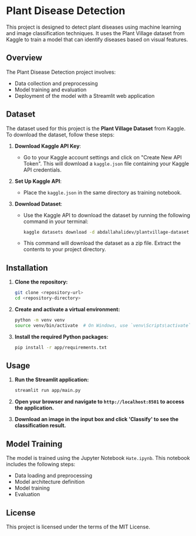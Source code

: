 # Plant Disease Detection

This project is designed to detect plant diseases using machine learning and image classification techniques. It uses the Plant Village dataset from Kaggle to train a model that can identify diseases based on visual features.

## Overview

The Plant Disease Detection project involves:
- Data collection and preprocessing
- Model training and evaluation
- Deployment of the model with a Streamlit web application

## Dataset

The dataset used for this project is the **Plant Village Dataset** from Kaggle. To download the dataset, follow these steps:

1. **Download Kaggle API Key**:
   - Go to your Kaggle account settings and click on "Create New API Token". This will download a `kaggle.json` file containing your Kaggle API credentials.

2. **Set Up Kaggle API**:
   - Place the `kaggle.json` in the same directory as training notebook.

3. **Download Dataset**:
   - Use the Kaggle API to download the dataset by running the following command in your terminal:
     ```sh
     kaggle datasets download -d abdallahalidev/plantvillage-dataset
     ```

   - This command will download the dataset as a zip file. Extract the contents to your project directory.

## Installation

1. **Clone the repository:**

    ```bash
    git clone <repository-url>
    cd <repository-directory>
    ```

2. **Create and activate a virtual environment:**

    ```bash
    python -m venv venv
    source venv/bin/activate  # On Windows, use `venv\Scripts\activate`
    ```

3. **Install the required Python packages:**

    ```bash
    pip install -r app/requirements.txt
    ```

## Usage

1. **Run the Streamlit application:**

    ```bash
    streamlit run app/main.py
    ```

2. **Open your browser and navigate to `http://localhost:8501` to access the application.**

3. **Download an image in the input box and click 'Classify' to see the classification result.**

## Model Training

The model is trained using the Jupyter Notebook `Hate.ipynb`. This notebook includes the following steps:

- Data loading and preprocessing
- Model architecture definition
- Model training
- Evaluation

## License

This project is licensed under the terms of the MIT License.

